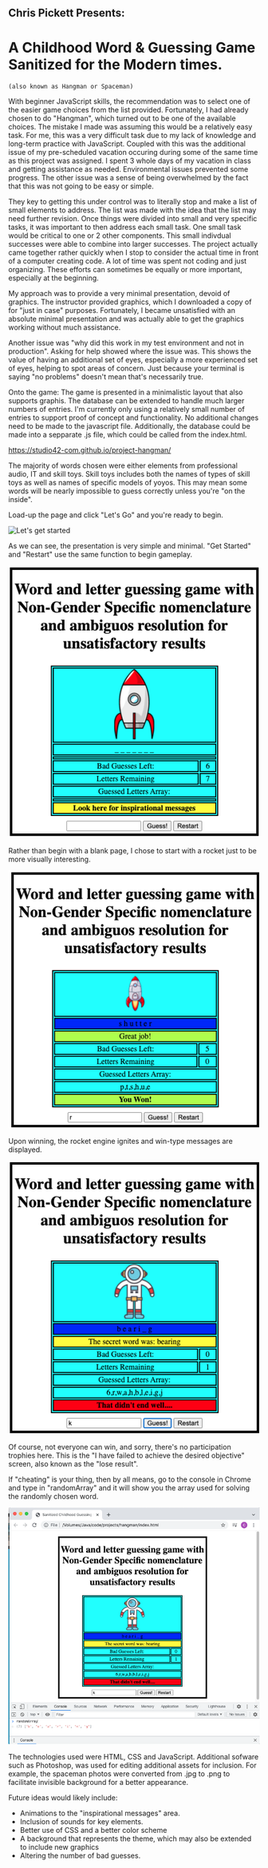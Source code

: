 ## Chris Pickett Presents:
#    A Childhood Word & Guessing Game Sanitized for the Modern times.
    (also known as Hangman or Spaceman)

With beginner JavaScript skills, the recommendation was to select one of the easier game choices from the list provided. Fortunately, I had already chosen to do "Hangman", which turned out to be one of the available choices. The mistake I made was assuming this would be a relatively easy task. For me, this was a very difficult task due to my lack of knowledge and long-term practice with JavaScript. Coupled with this was the additional issue of my pre-scheduled vacation occuring during some of the same time as this project was assigned. I spent 3 whole days of my vacation in class and getting assistance as needed. Environmental issues prevented some progress. The other issue was a sense of being overwhelmed by the fact that this was not going to be easy or simple.

They key to getting this under control was to literally stop and make a list of small elements to address. The list was made with the idea that the list may need further revision. Once things were divided into small and very specific tasks, it was important to then address each small task. One small task would be critical to one or 2 other components. This small indivdual successes were able to combine into larger successes. The project actually came together rather quickly when I stop to consider the actual time in front of a computer creating code. A lot of time was spent not coding and just organizing. These efforts can sometimes be equally or more important, especially at the beginning.

My approach was to provide a very minimal presentation, devoid of graphics. The instructor provided graphics, which I downloaded a copy of for "just in case" purposes. Fortunately, I became unsatisfied with an absolute minimal presentation and was actually able to get the graphics working without much assistance.

Another issue was "why did this work in my test environment and not in production". Asking for help showed where the issue was. This shows the value of having an additional set of eyes, especially a more experienced set of eyes, helping to spot areas of concern. Just because your terminal is saying "no problems" doesn't mean that's necessarily true.

Onto the game:
The game is presented in a minimalistic layout that also supports graphis. The database can be extended to handle much larger numbers of entries. I'm currently only using a relatively small number of entries to support proof of concept and functionality. No additional changes need to be made to the javascript file. Additionally, the database could be made into a sepparate .js file, which could be called from the index.html.

https://studio42-com.github.io/project-hangman/

The majority of words chosen were either elements from professional audio, IT and skill toys. Skill toys includes both the names of types of skill toys as well as names of specific models of yoyos. This may mean some words will be nearly impossible to guess correctly unless you're "on the inside".

Load-up the page and click "Let's Go" and you're ready to begin.

![Let's get started](
https://github.com/Studio42-com/project-hangman/first.png)

As we can see, the presentation is very simple and minimal.
"Get Started" and "Restart" use the same function to begin gameplay.

![Begin Game Play](
https://github.com/Studio42-com/project-hangman/blob/gh-pages/begin.png)

Rather than begin with a blank page, I chose to start with a rocket just to be more visually interesting.

![Winning](
https://github.com/Studio42-com/project-hangman/blob/gh-pages/win.png)

Upon winning, the rocket engine ignites and win-type messages are displayed.

![Unsuccessful](
https://github.com/Studio42-com/project-hangman/blob/gh-pages/lose.png)

Of course, not everyone can win, and sorry, there's no participation trophies here. This is the "I have failed to achieve the desired objective" screen, also known as the "lose result".

If "cheating" is your thing, then by all means, go to the console in Chrome and type in "randomArray" and it will show you the array used for solving the randomly chosen word.

![cheating!](
https://github.com/Studio42-com/project-hangman/blob/gh-pages/cheat.png)



The technologies used were HTML, CSS and JavaScript. Additional sofware such as Photoshop, was used for editing additional assets for inclusion. For example, the spaceman photos were converted from .jpg to .png to facilitate invisible background for a better appearance.

Future ideas would likely include:
- Animations to the "inspirational messages" area.
- Inclusion of sounds for key elements.
- Better use of CSS and a better color scheme
- A background that represents the theme, which may also be extended to include new graphics
- Altering the number of bad guesses.
